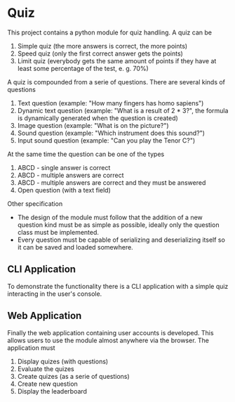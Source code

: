# Quiz

This project contains a python module for quiz handling. A quiz can be

1. Simple quiz (the more answers is correct, the more points)
2. Speed quiz (only the first correct answer gets the points)
3. Limit quiz (everybody gets the same amount of points if they have at least some percentage of the test, e. g. 70%)

A quiz is compounded from a serie of questions. There are several kinds of questions

1. Text question (example: "How many fingers has homo sapiens")
2. Dynamic text question (example: "What is a result of 2 * 3?", the formula is dynamically generated when the question is created)
3. Image question (example: "What is on the picture?")
4. Sound question (example: "Which instrument does this sound?")
5. Input sound question (example: "Can you play the Tenor C?")

At the same time the question can be one of the types

1. ABCD - single answer is correct
2. ABCD - multiple answers are correct
3. ABCD - multiple answers are correct and they must be answered
4. Open question (with a text field)

Other specification

- The design of the module must follow that the addition of a new question kind must be as simple as possible, ideally only the question class must be implemented.
- Every question must be capable of serializing and deserializing itself so it can be saved and loaded somewhere.

## CLI Application

To demonstrate the functionality there is a CLI application with a simple quiz interacting in the user's console.

## Web Application

Finally the web application containing user accounts is developed. This allows users to use the module almost anywhere via the browser. The application must

1. Display quizes (with questions)
2. Evaluate the quizes
3. Create quizes (as a serie of questions)
4. Create new question
5. Display the leaderboard
